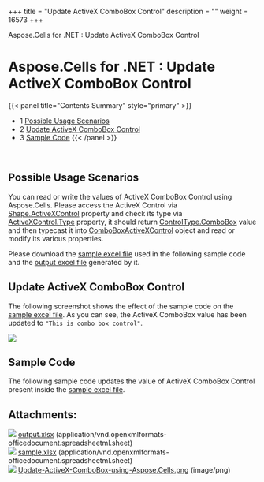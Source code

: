 +++
title = "Update ActiveX ComboBox Control" 
description = "" 
weight = 16573 
+++

Aspose.Cells for .NET : Update ActiveX ComboBox Control  

# Aspose.Cells for .NET : Update ActiveX ComboBox Control


{{< panel title="Contents Summary" style="primary" >}}
*   1 [Possible Usage Scenarios](#UpdateActiveXComboBoxControl-PossibleUsageScenarios)
*   2 [Update ActiveX ComboBox Control](#UpdateActiveXComboBoxControl-UpdateActiveXComboBoxControl)
*   3 [Sample Code](#UpdateActiveXComboBoxControl-SampleCode)
{{< /panel >}}
 

 

## Possible Usage Scenarios

You can read or write the values of ActiveX ComboBox Control using Aspose.Cells. Please access the ActiveX Control via [Shape.ActiveXControl](https://apireference.aspose.com/net/cells/aspose.cells.drawing/shape/properties/activexcontrol) property and check its type via [ActiveXControl.Type](https://apireference.aspose.com/net/cells/aspose.cells.drawing.activexcontrols/activexcontrolbase/properties/type) property, it should return [ControlType.ComboBox](https://apireference.aspose.com/net/cells/aspose.cells.drawing.activexcontrols/controltype) value and then typecast it into [ComboBoxActiveXControl](https://apireference.aspose.com/net/diagram/aspose.diagram.activexcontrols/comboboxactivexcontrol) object and read or modify its various properties.

Please download the [sample excel file](https://docs2.aspose.com/cells/net/attachments/5024461/5115124.xlsx) used in the following sample code and the [output excel file](https://docs2.aspose.com/cells/net/attachments/5024461/5115125.xlsx) generated by it.

## Update ActiveX ComboBox Control

The following screenshot shows the effect of the sample code on the [sample excel file](https://docs2.aspose.com/cells/net/attachments/5024461/5115124.xlsx). As you can see, the ActiveX ComboBox value has been updated to `"This is combo box control"`.

![](https://docs2.aspose.com/cells/net/attachments/5024461/5115192.png)

## Sample Code

The following sample code updates the value of ActiveX ComboBox Control present inside the [sample excel file](https://docs2.aspose.com/cells/net/attachments/5024461/5115124.xlsx).

## Attachments:

![](https://docs2.aspose.com/cells/net/images/icons/bullet_blue.gif) [output.xlsx](https://docs2.aspose.com/cells/net/attachments/5024461/5115125.xlsx) (application/vnd.openxmlformats-officedocument.spreadsheetml.sheet)  
![](https://docs2.aspose.com/cells/net/images/icons/bullet_blue.gif) [sample.xlsx](https://docs2.aspose.com/cells/net/attachments/5024461/5115124.xlsx) (application/vnd.openxmlformats-officedocument.spreadsheetml.sheet)  
![](https://docs2.aspose.com/cells/net/images/icons/bullet_blue.gif) [Update-ActiveX-ComboBox-using-Aspose.Cells.png](https://docs2.aspose.com/cells/net/attachments/5024461/5115192.png) (image/png)  

